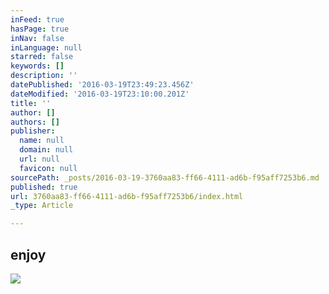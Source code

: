 ```yaml
---
inFeed: true
hasPage: true
inNav: false
inLanguage: null
starred: false
keywords: []
description: ''
datePublished: '2016-03-19T23:49:23.456Z'
dateModified: '2016-03-19T23:10:00.201Z'
title: ''
author: []
authors: []
publisher:
  name: null
  domain: null
  url: null
  favicon: null
sourcePath: _posts/2016-03-19-3760aa83-ff66-4111-ad6b-f95aff7253b6.md
published: true
url: 3760aa83-ff66-4111-ad6b-f95aff7253b6/index.html
_type: Article

---
```

## enjoy
![](https://the-grid-user-content.s3-us-west-2.amazonaws.com/3d887b6e-f151-491a-8f1e-5e7106fbdbcb.jpg)